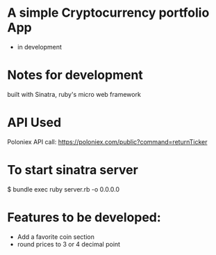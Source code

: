 # A simple Cryptocurrency portfolio App
 - in development

# Notes for development
built with  Sinatra, ruby's micro web framework

# API Used
Poloniex API call:
https://poloniex.com/public?command=returnTicker

# To start sinatra server
$ bundle exec ruby server.rb -o 0.0.0.0

# Features to be developed:
- Add a favorite coin section
 - round prices to 3 or 4 decimal point



